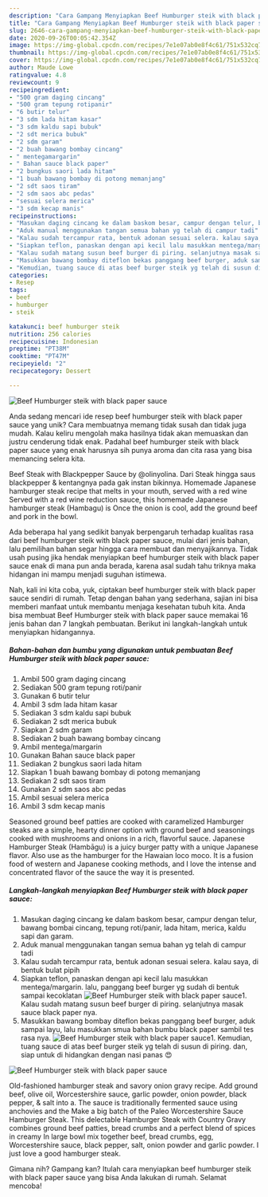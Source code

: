 ```yaml
---
description: "Cara Gampang Menyiapkan Beef Humburger steik with black paper sauce yang Lezat"
title: "Cara Gampang Menyiapkan Beef Humburger steik with black paper sauce yang Lezat"
slug: 2646-cara-gampang-menyiapkan-beef-humburger-steik-with-black-paper-sauce-yang-lezat
date: 2020-09-26T00:05:42.354Z
image: https://img-global.cpcdn.com/recipes/7e1e07ab0e8f4c61/751x532cq70/beef-humburger-steik-with-black-paper-sauce-foto-resep-utama.jpg
thumbnail: https://img-global.cpcdn.com/recipes/7e1e07ab0e8f4c61/751x532cq70/beef-humburger-steik-with-black-paper-sauce-foto-resep-utama.jpg
cover: https://img-global.cpcdn.com/recipes/7e1e07ab0e8f4c61/751x532cq70/beef-humburger-steik-with-black-paper-sauce-foto-resep-utama.jpg
author: Maude Lowe
ratingvalue: 4.8
reviewcount: 9
recipeingredient:
- "500 gram daging cincang"
- "500 gram tepung rotipanir"
- "6 butir telur"
- "3 sdm lada hitam kasar"
- "3 sdm kaldu sapi bubuk"
- "2 sdt merica bubuk"
- "2 sdm garam"
- "2 buah bawang bombay cincang"
- " mentegamargarin"
- " Bahan sauce black paper"
- "2 bungkus saori lada hitam"
- "1 buah bawang bombay di potong memanjang"
- "2 sdt saos tiram"
- "2 sdm saos abc pedas"
- "sesuai selera merica"
- "3 sdm kecap manis"
recipeinstructions:
- "Masukan daging cincang ke dalam baskom besar, campur dengan telur, bawang bombai cincang, tepung roti/panir, lada hitam, merica, kaldu sapi dan garam."
- "Aduk manual menggunakan tangan semua bahan yg telah di campur tadi"
- "Kalau sudah tercampur rata, bentuk adonan sesuai selera. kalau saya, di bentuk bulat pipih"
- "Siapkan teflon, panaskan dengan api kecil lalu masukkan mentega/margarin. lalu, panggang beef burger yg sudah di bentuk sampai kecoklatan"
- "Kalau sudah matang susun beef burger di piring. selanjutnya masak sauce black paper nya."
- "Masukkan bawang bombay diteflon bekas panggang beef burger, aduk sampai layu, lalu masukkan smua bahan bumbu black paper sambil tes rasa nya."
- "Kemudian, tuang sauce di atas beef burger steik yg telah di susun di piring. dan, siap untuk di hidangkan dengan nasi panas 😍"
categories:
- Resep
tags:
- beef
- humburger
- steik

katakunci: beef humburger steik 
nutrition: 256 calories
recipecuisine: Indonesian
preptime: "PT38M"
cooktime: "PT47M"
recipeyield: "2"
recipecategory: Dessert

---
```



![Beef Humburger steik with black paper sauce](https://img-global.cpcdn.com/recipes/7e1e07ab0e8f4c61/751x532cq70/beef-humburger-steik-with-black-paper-sauce-foto-resep-utama.jpg)

Anda sedang mencari ide resep beef humburger steik with black paper sauce yang unik? Cara membuatnya memang tidak susah dan tidak juga mudah. Kalau keliru mengolah maka hasilnya tidak akan memuaskan dan justru cenderung tidak enak. Padahal beef humburger steik with black paper sauce yang enak harusnya sih punya aroma dan cita rasa yang bisa memancing selera kita.

Beef Steak with Blackpepper Sauce by @olinyolina. Dari Steak hingga saus blackpepper &amp; kentangnya pada gak instan bikinnya. Homemade Japanese hamburger steak recipe that melts in your mouth, served with a red wine Served with a red wine reduction sauce, this homemade Japanese hamburger steak (Hambagu) is Once the onion is cool, add the ground beef and pork in the bowl.

Ada beberapa hal yang sedikit banyak berpengaruh terhadap kualitas rasa dari beef humburger steik with black paper sauce, mulai dari jenis bahan, lalu pemilihan bahan segar hingga cara membuat dan menyajikannya. Tidak usah pusing jika hendak menyiapkan beef humburger steik with black paper sauce enak di mana pun anda berada, karena asal sudah tahu triknya maka hidangan ini mampu menjadi suguhan istimewa.


Nah, kali ini kita coba, yuk, ciptakan beef humburger steik with black paper sauce sendiri di rumah. Tetap dengan bahan yang sederhana, sajian ini bisa memberi manfaat untuk membantu menjaga kesehatan tubuh kita. Anda bisa membuat Beef Humburger steik with black paper sauce memakai 16 jenis bahan dan 7 langkah pembuatan. Berikut ini langkah-langkah untuk menyiapkan hidangannya.

<!--inarticleads1-->

##### Bahan-bahan dan bumbu yang digunakan untuk pembuatan Beef Humburger steik with black paper sauce:

1. Ambil 500 gram daging cincang
1. Sediakan 500 gram tepung roti/panir
1. Gunakan 6 butir telur
1. Ambil 3 sdm lada hitam kasar
1. Sediakan 3 sdm kaldu sapi bubuk
1. Sediakan 2 sdt merica bubuk
1. Siapkan 2 sdm garam
1. Sediakan 2 buah bawang bombay cincang
1. Ambil  mentega/margarin
1. Gunakan  Bahan sauce black paper
1. Sediakan 2 bungkus saori lada hitam
1. Siapkan 1 buah bawang bombay di potong memanjang
1. Sediakan 2 sdt saos tiram
1. Gunakan 2 sdm saos abc pedas
1. Ambil sesuai selera merica
1. Ambil 3 sdm kecap manis


Seasoned ground beef patties are cooked with caramelized Hamburger steaks are a simple, hearty dinner option with ground beef and seasonings cooked with mushrooms and onions in a rich, flavorful sauce. Japanese Hamburger Steak (Hambāgu) is a juicy burger patty with a unique Japanese flavor. Also use as the hamburger for the Hawaian loco moco. It is a fusion food of western and Japanese cooking methods, and I love the intense and concentrated flavor of the sauce the way it is presented. 

<!--inarticleads2-->

##### Langkah-langkah menyiapkan Beef Humburger steik with black paper sauce:

1. Masukan daging cincang ke dalam baskom besar, campur dengan telur, bawang bombai cincang, tepung roti/panir, lada hitam, merica, kaldu sapi dan garam.
1. Aduk manual menggunakan tangan semua bahan yg telah di campur tadi
1. Kalau sudah tercampur rata, bentuk adonan sesuai selera. kalau saya, di bentuk bulat pipih
1. Siapkan teflon, panaskan dengan api kecil lalu masukkan mentega/margarin. lalu, panggang beef burger yg sudah di bentuk sampai kecoklatan
<img src="//assets-global.cpcdn.com/assets/icons/button_play-2c75c40dde080a61004c1f40b05d8f140eaff45d7e9e6481dc71c63d2e7c4909.png" alt="Beef Humburger steik with black paper sauce">1. Kalau sudah matang susun beef burger di piring. selanjutnya masak sauce black paper nya.
1. Masukkan bawang bombay diteflon bekas panggang beef burger, aduk sampai layu, lalu masukkan smua bahan bumbu black paper sambil tes rasa nya.
<img src="//assets-global.cpcdn.com/assets/icons/button_play-2c75c40dde080a61004c1f40b05d8f140eaff45d7e9e6481dc71c63d2e7c4909.png" alt="Beef Humburger steik with black paper sauce">1. Kemudian, tuang sauce di atas beef burger steik yg telah di susun di piring. dan, siap untuk di hidangkan dengan nasi panas 😍
<img src="//assets-global.cpcdn.com/assets/icons/button_play-2c75c40dde080a61004c1f40b05d8f140eaff45d7e9e6481dc71c63d2e7c4909.png" alt="Beef Humburger steik with black paper sauce">

Old-fashioned hamburger steak and savory onion gravy recipe. Add ground beef, olive oil, Worcestershire sauce, garlic powder, onion powder, black pepper, &amp; salt into a. The sauce is traditionally fermented sauce using anchovies and the Make a big batch of the Paleo Worcestershire Sauce Hamburger Steak. This delectable Hamburger Steak with Country Gravy combines ground beef patties, bread crumbs and a perfect blend of spices in creamy In large bowl mix together beef, bread crumbs, egg, Worcestershire sauce, black pepper, salt, onion powder and garlic powder. I just love a good hamburger steak. 

Gimana nih? Gampang kan? Itulah cara menyiapkan beef humburger steik with black paper sauce yang bisa Anda lakukan di rumah. Selamat mencoba!
